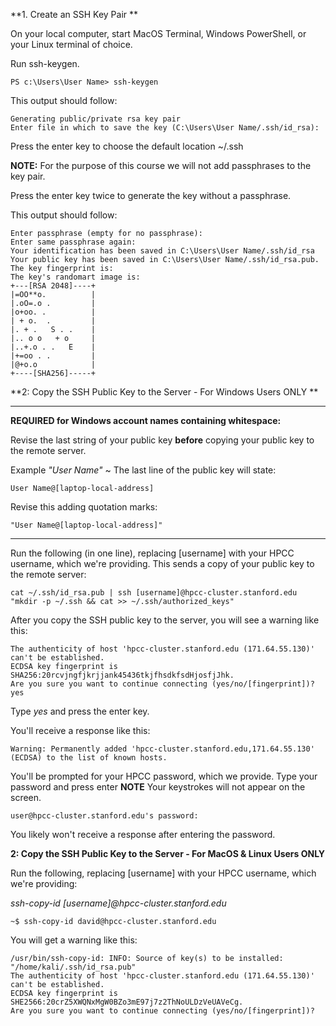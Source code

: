 **1. Create an SSH Key Pair **

On your local computer, start MacOS Terminal, Windows PowerShell, or your Linux terminal of choice.

Run ssh-keygen.

```
PS c:\Users\User Name> ssh-keygen
```

This output should follow:

```
Generating public/private rsa key pair
Enter file in which to save the key (C:\Users\User Name/.ssh/id_rsa):
```

Press the enter key to choose the default location ~/.ssh

**NOTE:** For the purpose of this course we will not add passphrases to the key pair.

Press the enter key twice to generate the key without a passphrase.

This output should follow:

```
Enter passphrase (empty for no passphrase): 
Enter same passphrase again: 
Your identification has been saved in C:\Users\User Name/.ssh/id_rsa
Your public key has been saved in C:\Users\User Name/.ssh/id_rsa.pub.
The key fingerprint is:
The key's randomart image is:
+---[RSA 2048]----+
|=OO**o.          |
|.oO=.o .         |
|o+oo. .          |
| + o.  .         |
|. + .   S . .    |
|.. o o   + o     |
|..+.o . .   E    |
|+=oo . .         |
|@+o.o            |
+----[SHA256]-----+
```

**2: Copy the SSH Public Key to the Server - For Windows Users ONLY **

----

**REQUIRED for Windows account names containing whitespace:**

Revise the last string of your public key **before** copying your public key to the remote server.

Example _"User Name"_ ~ The last line of the public key will state:
```
User Name@[laptop-local-address]
```
Revise this adding quotation marks:
```
"User Name@[laptop-local-address]"
```
----

Run the following (in one line), replacing [username] with your HPCC username, which we're providing. This sends a copy of your public key to the remote server:

```
cat ~/.ssh/id_rsa.pub | ssh [username]@hpcc-cluster.stanford.edu "mkdir -p ~/.ssh && cat >> ~/.ssh/authorized_keys"
```

After you copy the SSH public key to the server, you will see a warning like this:
```
The authenticity of host 'hpcc-cluster.stanford.edu (171.64.55.130)' can't be established.
ECDSA key fingerprint is SHA256:20rcvjngfjkrjjank45436tkjfhsdkfsdHjosfjJhk.
Are you sure you want to continue connecting (yes/no/[fingerprint])? yes
```

Type _yes_ and press the enter key.

You'll receive a response like this:
```
Warning: Permanently added 'hpcc-cluster.stanford.edu,171.64.55.130' (ECDSA) to the list of known hosts.
```

You'll be prompted for your HPCC password, which we provide.
Type your password and press enter
**NOTE** Your keystrokes will not appear on the screen.
```
user@hpcc-cluster.stanford.edu's password:
```

You likely won't receive a response after entering the password.

**2: Copy the SSH Public Key to the Server - For MacOS & Linux Users ONLY**

Run the following, replacing [username] with your HPCC username, which we're providing:

_ssh-copy-id [username]@hpcc-cluster.stanford.edu_
```
~$ ssh-copy-id david@hpcc-cluster.stanford.edu
```

You will get a warning like this:
```
/usr/bin/ssh-copy-id: INFO: Source of key(s) to be installed: "/home/kali/.ssh/id_rsa.pub"
The authenticity of host 'hpcc-cluster.stanford.edu (171.64.55.130)' can't be established.
ECDSA key fingerprint is SHE2566:20crZ5XWQNxMgW0BZo3mE97j7z2ThNoULDzVeUAVeCg.
Are you sure you want to continue connecting (yes/no/[fingerprint])?
```

